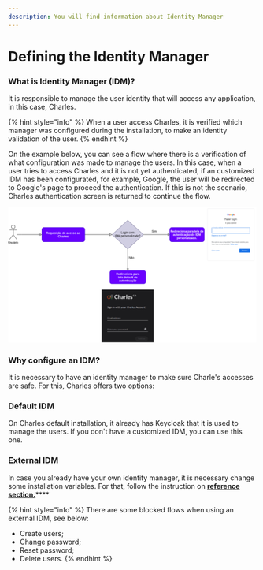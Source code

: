 ```yaml
---
description: You will find information about Identity Manager
---
```


# Defining the Identity Manager

### What is Identity Manager \(IDM\)?

It is responsible to manage the user identity that will access any application, in this case, Charles.

{% hint style="info" %}
When a user access Charles, it is verified which manager was configured during the installation, to make an identity validation of the user. 
{% endhint %}

On the example below, you can see a flow where there is a verification of what configuration was made to manage the users. In this case, when a user tries to access Charles and it is not yet authenticated, if an customized IDM has been configurated, for example, Google, the user will be redirected to Google's page to proceed the authentication. If this is not the scenario, Charles authentication screen is returned to continue the flow.

![](../../.gitbook/assets/untitled-diagram-1-.png)

### Why configure an IDM? 

It is necessary to have an identity manager to make sure Charle's accesses are safe. For this, Charles offers two options:

### Default IDM

On Charles default installation, it already has Keycloak that it is used to manage the users. If you don't have a customized IDM, you can use this one.

### External IDM 

In case you already have your own identity manager, it is necessary change some installation variables. For that, follow the instruction on [**reference section.**](../../reference/identity-manager.md)\*\*\*\*

{% hint style="info" %}
There are some blocked flows when using an external IDM, see below:

* Create users;
* Change password;
* Reset password; 
* Delete users. 
{% endhint %}


